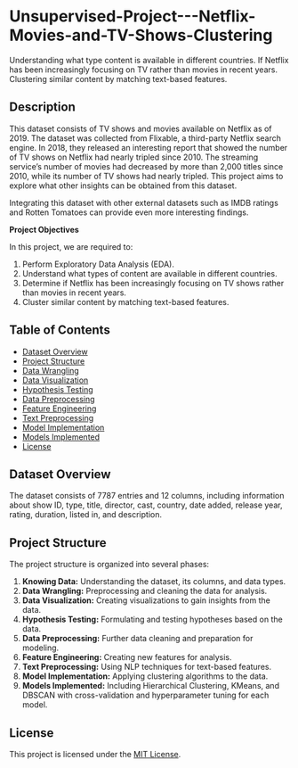 # Unsupervised-Project---Netflix-Movies-and-TV-Shows-Clustering
Understanding what type content is available in different countries. 
If Netflix has been increasingly focusing on TV rather than movies in recent years. 
Clustering similar content by matching text-based features.

## Description

This dataset consists of TV shows and movies available on Netflix as of 2019. The dataset was collected from Flixable, a third-party Netflix search engine. 
In 2018, they released an interesting report that showed the number of TV shows on Netflix had nearly tripled since 2010. 
The streaming service’s number of movies had decreased by more than 2,000 titles since 2010, while its number of TV shows had nearly tripled. 
This project aims to explore what other insights can be obtained from this dataset.

Integrating this dataset with other external datasets such as IMDB ratings and Rotten Tomatoes can provide even more interesting findings.

**Project Objectives**

In this project, we are required to:

1. Perform Exploratory Data Analysis (EDA).
2. Understand what types of content are available in different countries.
3. Determine if Netflix has been increasingly focusing on TV shows rather than movies in recent years.
4. Cluster similar content by matching text-based features.

## Table of Contents

- [Dataset Overview](#dataset-overview)
- [Project Structure](#project-structure)
- [Data Wrangling](#data-wrangling)
- [Data Visualization](#data-visualization)
- [Hypothesis Testing](#hypothesis-testing)
- [Data Preprocessing](#data-preprocessing)
- [Feature Engineering](#feature-engineering)
- [Text Preprocessing](#text-preprocessing)
- [Model Implementation](#model-implementation)
- [Models Implemented](#models-implemented)
- [License](#license)

## Dataset Overview

The dataset consists of 7787 entries and 12 columns, including information about show ID, type, title, director, cast, country, date added, release year, rating, duration, listed in, and description.

## Project Structure

The project structure is organized into several phases:

1. **Knowing Data:** Understanding the dataset, its columns, and data types.
2. **Data Wrangling:** Preprocessing and cleaning the data for analysis.
3. **Data Visualization:** Creating visualizations to gain insights from the data.
4. **Hypothesis Testing:** Formulating and testing hypotheses based on the data.
5. **Data Preprocessing:** Further data cleaning and preparation for modeling.
6. **Feature Engineering:** Creating new features for analysis.
7. **Text Preprocessing:** Using NLP techniques for text-based features.
8. **Model Implementation:** Applying clustering algorithms to the data.
9. **Models Implemented:** Including Hierarchical Clustering, KMeans, and DBSCAN with cross-validation and hyperparameter tuning for each model.

## License

This project is licensed under the [MIT License](LICENSE).
